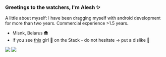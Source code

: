 ### Greetings to the watchers, I'm Alesh ✨

A little about myself: I have been dragging myself with android development for more than two years. Commercial experience >1.5 years. <br/>

- Misnk, Belarus 🛖
- If you see [this](https://stackoverflow.com/users/9674249/i30mb1) girl 💅 on the Stack - do not hesitate -> put a dislike 💢 

![](https://github-readme-stats.vercel.app/api?username=Alesh17&theme=calm&show_icons=true&count_private=true&line_height=40&hide=stars,prs)
![](https://github-readme-stats.vercel.app/api/top-langs/?username=Alesh17&theme=calm&langs_count=10&hide=javascript,css)
